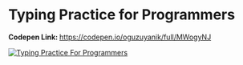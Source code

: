 # Typing Practice for Programmers

<strong>Codepen Link: </strong>https://codepen.io/oguzuyanik/full/MWogyNJ

<a href="https://codepen.io/oguzuyanik/full/MWogyNJ" rel="typing practice for programmers" target="_blank">![Typing Practice For Programmers](https://raw.githubusercontent.com/oguzhanuyanik-fd/typing-practice-for-programmers/main/screenshot.png)</a>
